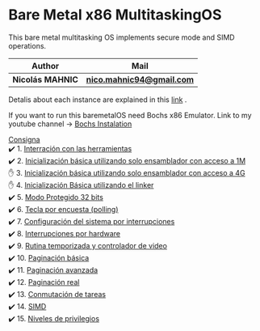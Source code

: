 # Bare Metal x86 MultitaskingOS
This bare metal multitasking OS implements secure mode and SIMD operations.

|Author|Mail|
| ------------- | ------------- |
| **Nicolás MAHNIC** | **nico.mahnic94@gmail.com** |

Detalis about each instance are explained in this [link](https://github.com/nmahnic/BareMetal_x86_MultitaskingOS/tree/main/tp15) .
 
If you want to run this baremetalOS need Bochs x86 Emulator.
Link to my youtube channel -> [Bochs Instalation](https://www.youtube.com/watch?v=E4VoAoyQdrU)

[Consigna](https://gitlab.frba.utn.edu.ar/r5054-td3-Mahnic-Nicolas/r5054-td3-Mahnic-Nicolas/tree/master/gtp_td3_2020_1_v1_0.pdf)      
:heavy_check_mark:   1. [Interración con las herramientas](https://github.com/nmahnic/BareMetal_x86_MultitaskingOS/tree/main/tp1)                                     
:heavy_check_mark:   2. [Inicialización básica utilizando solo ensamblador con acceso a 1M](https://github.com/nmahnic/BareMetal_x86_MultitaskingOS/tree/main/tp2)     
:raised_hand:   3. [Inicialización básica utilizando solo ensamblador con acceso a 4G](https://github.com/nmahnic/BareMetal_x86_MultitaskingOS/tree/main/tp3)    
:raised_hand:   4. [Inicialización Básica utilizando el linker](https://github.com/nmahnic/BareMetal_x86_MultitaskingOS/tree/main/tp4)                          
:heavy_check_mark:  5. [Modo Protegido 32 bits](https://github.com/nmahnic/BareMetal_x86_MultitaskingOS/tree/main/tp5)                                                            
:heavy_check_mark:   6. [Tecla por encuesta (polling)](https://github.com/nmahnic/BareMetal_x86_MultitaskingOS/tree/main/tp6)                                 
:heavy_check_mark:   7. [Configuración del sistema por interrupciones](https://github.com/nmahnic/BareMetal_x86_MultitaskingOS/tree/main/tp7)                       
:heavy_check_mark:  8. [Interrupciones por hardware](https://github.com/nmahnic/BareMetal_x86_MultitaskingOS/tree/main/tp8)                    
:heavy_check_mark:   9. [Rutina temporizada y controlador de video](https://github.com/nmahnic/BareMetal_x86_MultitaskingOS/tree/main/tp9)                             
:heavy_check_mark:   10. [Paginación básica](https://github.com/nmahnic/BareMetal_x86_MultitaskingOS/tree/main/tp10)                                                  
:heavy_check_mark:   11. [Paginación avanzada](https://github.com/nmahnic/BareMetal_x86_MultitaskingOS/tree/main/tp11)                                        
:heavy_check_mark:   12. [Paginación real](https://github.com/nmahnic/BareMetal_x86_MultitaskingOS/tree/main/tp12)                                                     
:heavy_check_mark:  13. [Conmutación de tareas](https://github.com/nmahnic/BareMetal_x86_MultitaskingOS/tree/main/tp13_2)                                              
:heavy_check_mark:   14. [SIMD](https://github.com/nmahnic/BareMetal_x86_MultitaskingOS/tree/main/tp14)                                                                
:heavy_check_mark:   15. [Niveles de privilegios](https://github.com/nmahnic/BareMetal_x86_MultitaskingOS/tree/main/tp15)                                              
                                    
